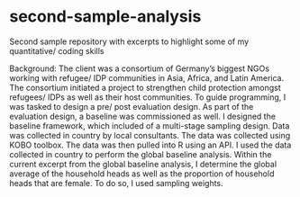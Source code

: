 # second-sample-analysis
Second sample repository with excerpts to highlight some of my quantitative/ coding skills

Background: The client was a consortium of Germany’s biggest NGOs working with refugee/ IDP communities in Asia, Africa, and Latin America. The consortium initiated a project to strengthen child protection amongst refugees/ IDPs as well as their host communities. To guide programming, I was tasked to design a pre/ post evaluation design. As part of the evaluation design, a baseline was commissioned as well. I designed the baseline framework, which included of a multi-stage sampling design. Data was collected in country by local consultants. The data was collected using KOBO toolbox. The data was then pulled into R using an API. I used the data collected in country to perform the global baseline analysis. Within the current excerpt from the global baseline analysis, I determine the global average of the household heads as well as the proportion of household heads that are female. To do so, I used sampling weights.
